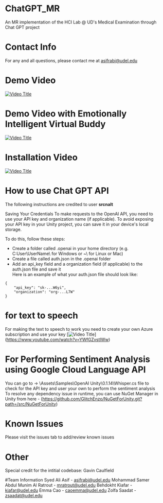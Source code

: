# ChatGPT_MR  
An MR implementation of the HCI Lab @ UD's Medical Examination through Chat GPT project

# Contact Info
For any and all questions, please contact me at asifrabi@udel.edu

# Demo Video
[![Video Title](https://img.youtube.com/vi/saMoOezbxRw/0.jpg)](https://www.youtube.com/watch?v=saMoOezbxRw)

# Demo Video with Emotionally Intelligent Virtual Buddy
[![Video Title](https://img.youtube.com/vi/_-bvOt2c2CA/0.jpg)](https://www.youtube.com/watch?v=_-bvOt2c2CA)

# Installation Video
[![Video Title](https://img.youtube.com/vi/CR11_s1qHyg/0.jpg)](https://www.youtube.com/watch?v=CR11_s1qHyg)

# How to use Chat GPT API
The following instructions are credited to user **srcnalt**

Saving Your Credentials
To make requests to the OpenAI API, you need to use your API key and organization name (if applicable). To avoid exposing your API key in your Unity project, you can save it in your device's local storage.

To do this, follow these steps:

* Create a folder called .openai in your home directory (e.g. C:User\UserName\ for Windows or ~\ for Linux or Mac)
* Create a file called auth.json in the .openai folder
* Add an api_key field and a organization field (if applicable) to the auth.json file and save it  
Here is an example of what your auth.json file should look like:
```
{
    "api_key": "sk-...W6yi",
    "organization": "org-...L7W"
}
```

# for text to speech
For making the text to speech to work you need to create your own Azure subscription and use your key [![Video Title](https://img.youtube.com/vi/YWfGZvstlWw/0.jpg)] (https://www.youtube.com/watch?v=YWfGZvstlWw)

# For Performing Sentiment Analysis using Google Cloud Language API
You can go to -> \Assets\Samples\OpenAI Unity\0.1.14\Whisper.cs file to check for the API key and user your own to perform the sentiment analysis
To resolve any dependency issue in runtime, you can use NuGet Manager in Unity from here - (https://github.com/GlitchEnzo/NuGetForUnity.git?path=/src/NuGetForUnity)

# Known Issues
Please visit the issues tab to add/review known issues

# Other
Special credit for the intitial codebase: Gavin Caulfield

#Team Information
Syed Ali Asif - asifrabi@udel.edu
Mohammad Samer Abdul Munim Al Ratrout - mratrout@udel.edu
Behdokht Kiafar - kiafar@udel.edu
Emma Cao - caoemma@udel.edu
Zolfa Saadat - zsaadat@udel.edu
